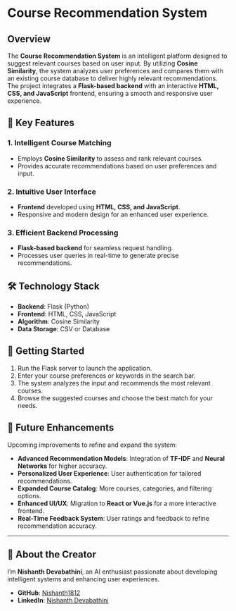 # Course Recommendation System

## Overview
The **Course Recommendation System** is an intelligent platform designed to suggest relevant courses based on user input. By utilizing **Cosine Similarity**, the system analyzes user preferences and compares them with an existing course database to deliver highly relevant recommendations. The project integrates a **Flask-based backend** with an interactive **HTML, CSS, and JavaScript** frontend, ensuring a smooth and responsive user experience.

## 🌟 Key Features
### 1. Intelligent Course Matching
- Employs **Cosine Similarity** to assess and rank relevant courses.
- Provides accurate recommendations based on user preferences and input.

### 2. Intuitive User Interface
- **Frontend** developed using **HTML, CSS, and JavaScript**.
- Responsive and modern design for an enhanced user experience.

### 3. Efficient Backend Processing
- **Flask-based backend** for seamless request handling.
- Processes user queries in real-time to generate precise recommendations.

## 🛠 Technology Stack
- **Backend**: Flask (Python)
- **Frontend**: HTML, CSS, JavaScript
- **Algorithm**: Cosine Similarity
- **Data Storage**: CSV or Database

## 🚀 Getting Started
1. Run the Flask server to launch the application.
2. Enter your course preferences or keywords in the search bar.
3. The system analyzes the input and recommends the most relevant courses.
4. Browse the suggested courses and choose the best match for your needs.

## 🔄 Future Enhancements
Upcoming improvements to refine and expand the system:
- **Advanced Recommendation Models**: Integration of **TF-IDF** and **Neural Networks** for higher accuracy.
- **Personalized User Experience**: User authentication for tailored recommendations.
- **Expanded Course Catalog**: More courses, categories, and filtering options.
- **Enhanced UI/UX**: Migration to **React or Vue.js** for a more interactive frontend.
- **Real-Time Feedback System**: User ratings and feedback to refine recommendation accuracy.

---

## 👤 About the Creator
I’m **Nishanth Devabathini**, an AI enthusiast passionate about developing intelligent systems and enhancing user experiences.
- **GitHub**: [Nishanth1812](https://github.com/Nishanth1812)
- **LinkedIn**: [Nishanth Devabathini](https://www.linkedin.com/in/nishanth-devabathini-738a8a212/)

